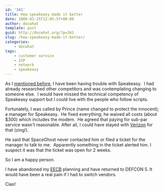 ```yaml
---
id: '341'
title: How speakeasy made it better
date: 2009-03-25T12:05:57+00:00
author: docwhat
template: post
guid: http://docwhat.org/?p=341
slug: /how-speakeasy-made-it-better/
categories:
    - docwhat
tags:
    - customer service
    - ISP
    - network
    - speakeasy
---
```


As I
<a href="http://docwhat.org/2009/03/how-to-make-a-customer-want-to-leave/">mentioned
before</a>, I have been having trouble with Speakeasy.  I had already
researched other competitors and was contemplating changing to someone else.
 I would have missed the technical competency of Speakeasy support but I could
live with the people who follow scripts.

Fortunately, I was called by Prince (name changed to protect the innocent); a
manager for Speakeasy.  He fixed everything; he waived all costs (about \$300)
which includes the modem.  He agreed that paying for sub-par service wasn't
reasonable. After all, I could have stayed with
<a href="http://docwhat.org/2008/02/verizon-sucks/">Verizon</a> for that
(zing!).

He said that SpaceGhost never contacted him or filed a ticket for the manager
to talk to me.  Apparently something in the ticket alerted him. I suspect it
was that the ticket was open for 2 weeks.

So I am a happy person.

I have abandoned my
<a href="http://consumerist.com/consumer/complaint-letters/how-to-launch-an-executive-email-carpet-bomb-259713.php">EECB</a> planning
and have returned to DEFCON 5. It would have been a real pain if I had to
switch vendors.

Ciao!
